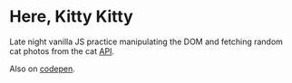# Here, Kitty Kitty
Late night vanilla JS practice manipulating the DOM and fetching random cat photos from the cat [API](https://docs.thecatapi.com/).

Also on [codepen](https://codepen.io/cltsolutions/pen/wvoVXPN).
